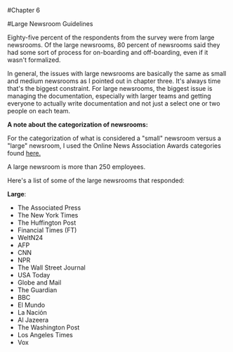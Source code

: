 #Chapter 6

#Large Newsroom Guidelines

Eighty-five percent of the respondents from the survey were from large newsrooms. Of the large newsrooms, 80 percent of newsrooms said they had some sort of process for on-boarding and off-boarding, even if it wasn't formalized.

In general, the issues with large newsrooms are basically the same as small and medium newsrooms as I pointed out in chapter three. It's always time that's the biggest constraint. For large newsrooms, the biggest issue is managing the documentation, especially with larger teams and getting everyone to actually write documentation and not just a select one or two people on each team. 

**A note about the categorization of newsrooms:**

For the categorization of what is considered a "small" newsroom versus a "large" newsroom, I used the Online News Association Awards categories found [here.](https://journalists.org/awards/online-journalism-awards-rules-eligibility/)

A large newsroom is more than 250 employees. 

Here's a list of some of the large newsrooms that responded:

**Large**:
* The Associated Press
* The New York Times
* The Huffington Post
* Financial Times (FT) 
* WeltN24
* AFP
* CNN
* NPR
* The Wall Street Journal
* USA Today
* Globe and Mail
* The Guardian
* BBC
* El Mundo
* La Nación
* Al Jazeera
* The Washington Post
* Los Angeles Times
* Vox